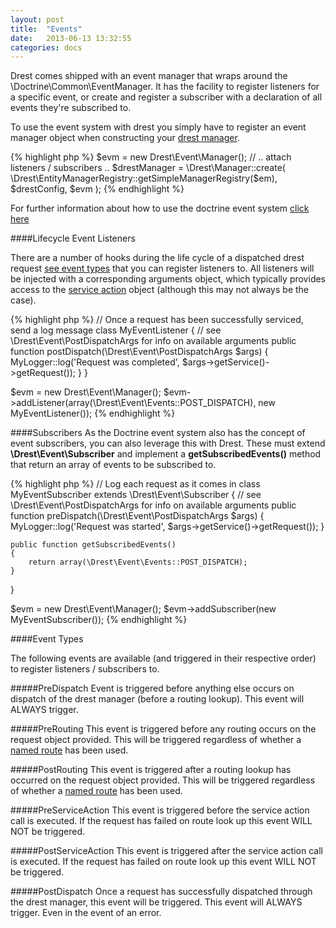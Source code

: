 ```yaml
---
layout: post
title:  "Events"
date:   2013-06-13 13:32:55
categories: docs
---
```


Drest comes shipped with an event manager that wraps around the \Doctrine\Common\EventManager.
It has the facility to register listeners for a specific event, or create and register a subscriber with a declaration of
all events they're subscribed to.

To use the event system with drest you simply have to register an event manager object when constructing your [drest manager]({{site.url}}/docs/getting-started/#configuring_the_drest_manager).

{% highlight php %}
$evm = new Drest\Event\Manager();
// .. attach listeners / subscribers ..
$drestManager = \Drest\Manager::create(
    \Drest\EntityManagerRegistry::getSimpleManagerRegistry($em),
    $drestConfig,
    $evm
);
{% endhighlight %}

For further information about how to use the doctrine event system [click here](http://docs.doctrine-project.org/en/2.0.x/reference/events.html)

####Lifecycle Event Listeners

There are a number of hooks during the life cycle of a dispatched drest request [see event types]({{site.url}}/docs/events#event_types) that you can register listeners to.
All listeners will be injected with a corresponding arguments object, which typically provides access to the [service action]({{site.url}}/docs/service-actions) object (although this may not always be the case).


{% highlight php %}
// Once a request has been successfully serviced, send a log message
class MyEventListener
{
    // see \Drest\Event\PostDispatchArgs for info on available arguments
    public function postDispatch(\Drest\Event\PostDispatchArgs $args)
    {
        MyLogger::log('Request was completed', $args->getService()->getRequest());
    }
}

$evm = new Drest\Event\Manager();
$evm->addListener(array(\Drest\Event\Events::POST_DISPATCH), new MyEventListener());
{% endhighlight %}

####Subscribers
As the Doctrine event system also has the concept of event subscribers, you can also leverage this with Drest.
These must extend **\Drest\Event\Subscriber** and implement a **getSubscribedEvents()** method that return an array of events to be subscribed to.

{% highlight php %}
// Log each request as it comes in
class MyEventSubscriber extends \Drest\Event\Subscriber
{
    // see \Drest\Event\PostDispatchArgs for info on available arguments
    public function preDispatch(\Drest\Event\PostDispatchArgs $args)
    {
        MyLogger::log('Request was started', $args->getService()->getRequest());
    }

    public function getSubscribedEvents()
    {
        return array(\Drest\Event\Events::POST_DISPATCH);
    }
}

$evm = new Drest\Event\Manager();
$evm->addSubscriber(new MyEventSubscriber());
{% endhighlight %}



####Event Types

The following events are available (and triggered in their respective order) to register listeners / subscribers to.

#####PreDispatch
Event is triggered before anything else occurs on dispatch of the drest manager (before a routing lookup).
This event will ALWAYS trigger.

#####PreRouting
This event is triggered before any routing occurs on the request object provided. This will be triggered regardless
of whether a [named route]({{site.url}}/docs/routing) has been used.

#####PostRouting
This event is triggered after a routing lookup has occurred on the request object provided. This will be triggered regardless
of whether a [named route]({{site.url}}/docs/routing) has been used.

#####PreServiceAction
This event is triggered before the service action call is executed.
If the request has failed on route look up this event WILL NOT be triggered.

#####PostServiceAction
This event is triggered after the service action call is executed.
If the request has failed on route look up this event WILL NOT be triggered.

#####PostDispatch
Once a request has successfully dispatched through the drest manager, this event will be triggered.
This event will ALWAYS trigger. Even in the event of an error.
